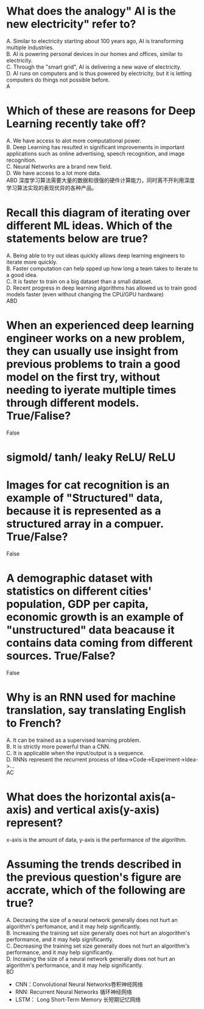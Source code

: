 # What does the analogy" Al is the new electricity" refer to?
A. Similar to electricity starting about 100 years ago, AI is transforming multiple industries.<br>
B. AI is powering personal devices in our homes and offices, similar to electricity.<br>
C. Through the "smart grid", AI is delivering a new wave of electricity.<br>
D. AI runs on computers and is thus powered by electricity, but it is letting computers do things not possible before.<br>
A
# Which of these are reasons for Deep Learning recently take off?
A. We have access to alot more computational power.<br>
B. Deep Learning has resulted in significant improvements in important applications such as online advertising, speech recognition, and image recognition.<br>
C. Neural Networks are a brand new field.<br>
D. We have access to a lot more data.<br>
ABD 深度学习算法需要大量的数据和很强的硬件计算能力，同时离不开利用深度学习算法实现的表现优异的各种产品。<br>
# Recall this diagram of iterating over different ML ideas. Which of the statements below are true?
A. Being able to try out ideas quickly allows deep learning engineers to iterate more quickly.<br>
B. Faster computation can help spped up how long a team takes to iterate to a good idea.<br>
C. It is faster to train on a big dataset than a small dataset.<br>
D. Recent progress in deep learning algorithms has allowed us to train good models faster (even without changing the CPU/GPU hardware)<br>
ABD
# When an experienced deep learning engineer works on a new problem, they can usually use insight from previous problems to train a good model on the first try, without needing to iyerate multiple times through different models. True/Falise?
False<br>
# sigmold/ tanh/ leaky ReLU/ ReLU
# Images for cat recognition is an example of "Structured" data, because it is represented as a structured array in a compuer. True/False?
False
# A demographic dataset with statistics on different cities' population, GDP per capita, economic growth is an example of "unstructured" data beacause it contains data coming from different sources. True/False?
False
# Why is an RNN used for machine translation, say translating English to French?
A. It can be trained as a supervised learning problem.<br>
B. It is strictly more powerful than a CNN.<br>
C. It is applicable when the input/output is a sequence.<br>
D. RNNs represent the recurrent process of Idea->Code->Experiment->Idea->...<br>
AC
# What does the horizontal axis(a-axis) and vertical axis(y-axis) represent?
x-axis is the amount of data, y-axis is the performance of the algorithm.
# Assuming the trends described in the previous question's figure are accrate, which of the following are true?
A. Decrasing the size of a neural network generally does not hurt an algorithm's perfomance, and it may help significantly.<br>
B. Increasing the training set size generally does not hurt an alogorithm's performance, and it may help significantly.<br>
C. Decreasing the training set size generally does not hurt an algorithm's performance, and it may help significantly.<br>
D. Incrasing the size of a neural network generally does not hurt an algorithm's performance, and it may help significantly.<br>
BD

- CNN：Convolutional Neural Networks卷积神经网络
- RNN: Recurrent Neural Networks 循环神经网络
- LSTM： Long Short-Term Memory 长短期记忆网络
